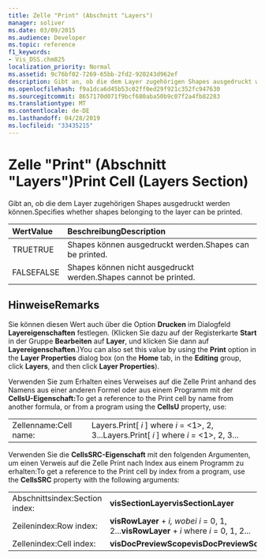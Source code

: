 ```yaml
---
title: Zelle "Print" (Abschnitt "Layers")
manager: soliver
ms.date: 03/09/2015
ms.audience: Developer
ms.topic: reference
f1_keywords:
- Vis_DSS.chm825
localization_priority: Normal
ms.assetid: 9c76bf02-7269-65bb-2fd2-920243d962ef
description: Gibt an, ob die dem Layer zugehörigen Shapes ausgedruckt werden können.
ms.openlocfilehash: f9a1dca6d45b53c02ff0ed29f921c352fc947630
ms.sourcegitcommit: 8657170d071f9bcf680aba50b9c07f2a4fb82283
ms.translationtype: MT
ms.contentlocale: de-DE
ms.lasthandoff: 04/28/2019
ms.locfileid: "33435215"
---
```

# <a name="print-cell-layers-section"></a><span data-ttu-id="4de9e-103">Zelle "Print" (Abschnitt "Layers")</span><span class="sxs-lookup"><span data-stu-id="4de9e-103">Print Cell (Layers Section)</span></span>

<span data-ttu-id="4de9e-104">Gibt an, ob die dem Layer zugehörigen Shapes ausgedruckt werden können.</span><span class="sxs-lookup"><span data-stu-id="4de9e-104">Specifies whether shapes belonging to the layer can be printed.</span></span>
  
|<span data-ttu-id="4de9e-105">**Wert**</span><span class="sxs-lookup"><span data-stu-id="4de9e-105">**Value**</span></span>|<span data-ttu-id="4de9e-106">**Beschreibung**</span><span class="sxs-lookup"><span data-stu-id="4de9e-106">**Description**</span></span>|
|:-----|:-----|
|<span data-ttu-id="4de9e-107">TRUE</span><span class="sxs-lookup"><span data-stu-id="4de9e-107">TRUE</span></span>  <br/> |<span data-ttu-id="4de9e-108">Shapes können ausgedruckt werden.</span><span class="sxs-lookup"><span data-stu-id="4de9e-108">Shapes can be printed.</span></span>  <br/> |
|<span data-ttu-id="4de9e-109">FALSE</span><span class="sxs-lookup"><span data-stu-id="4de9e-109">FALSE</span></span>  <br/> |<span data-ttu-id="4de9e-110">Shapes können nicht ausgedruckt werden.</span><span class="sxs-lookup"><span data-stu-id="4de9e-110">Shapes cannot be printed.</span></span>  <br/> |
   
## <a name="remarks"></a><span data-ttu-id="4de9e-111">Hinweise</span><span class="sxs-lookup"><span data-stu-id="4de9e-111">Remarks</span></span>

<span data-ttu-id="4de9e-112">Sie können diesen Wert auch über die Option **Drucken** im Dialogfeld **Layereigenschaften** festlegen. (Klicken Sie dazu auf der Registerkarte **Start** in der Gruppe **Bearbeiten** auf **Layer**, und klicken Sie dann auf **Layereigenschaften**.)</span><span class="sxs-lookup"><span data-stu-id="4de9e-112">You can also set this value by using the **Print** option in the **Layer Properties** dialog box (on the **Home** tab, in the **Editing** group, click **Layers**, and then click **Layer Properties**).</span></span>
  
<span data-ttu-id="4de9e-113">Verwenden Sie zum Erhalten eines Verweises auf die Zelle Print anhand des Namens aus einer anderen Formel oder aus einem Programm mit der **CellsU-Eigenschaft:**</span><span class="sxs-lookup"><span data-stu-id="4de9e-113">To get a reference to the Print cell by name from another formula, or from a program using the **CellsU** property, use:</span></span> 
  
|||
|:-----|:-----|
|<span data-ttu-id="4de9e-114">Zellenname:</span><span class="sxs-lookup"><span data-stu-id="4de9e-114">Cell name:</span></span>  <br/> |<span data-ttu-id="4de9e-115">Layers.Print[ *i*  ] where  *i*  = <1>, 2, 3...</span><span class="sxs-lookup"><span data-stu-id="4de9e-115">Layers.Print[ *i*  ] where  *i*  = <1>, 2, 3...</span></span>  <br/> |
   
<span data-ttu-id="4de9e-116">Verwenden Sie die **CellsSRC-Eigenschaft** mit den folgenden Argumenten, um einen Verweis auf die Zelle Print nach Index aus einem Programm zu erhalten:</span><span class="sxs-lookup"><span data-stu-id="4de9e-116">To get a reference to the Print cell by index from a program, use the **CellsSRC** property with the following arguments:</span></span> 
  
|||
|:-----|:-----|
|<span data-ttu-id="4de9e-117">Abschnittsindex:</span><span class="sxs-lookup"><span data-stu-id="4de9e-117">Section index:</span></span>  <br/> |<span data-ttu-id="4de9e-118">**visSectionLayer**</span><span class="sxs-lookup"><span data-stu-id="4de9e-118">**visSectionLayer**</span></span> <br/> |
|<span data-ttu-id="4de9e-119">Zeilenindex:</span><span class="sxs-lookup"><span data-stu-id="4de9e-119">Row index:</span></span>  <br/> |<span data-ttu-id="4de9e-120">**visRowLayer**  +   *i,* *wobei i* = 0, 1, 2...</span><span class="sxs-lookup"><span data-stu-id="4de9e-120">**visRowLayer** +  *i*  where  *i*  = 0, 1, 2...</span></span>  <br/> |
|<span data-ttu-id="4de9e-121">Zellenindex:</span><span class="sxs-lookup"><span data-stu-id="4de9e-121">Cell index:</span></span>  <br/> |<span data-ttu-id="4de9e-122">**visDocPreviewScope**</span><span class="sxs-lookup"><span data-stu-id="4de9e-122">**visDocPreviewScope**</span></span> <br/> |
   

